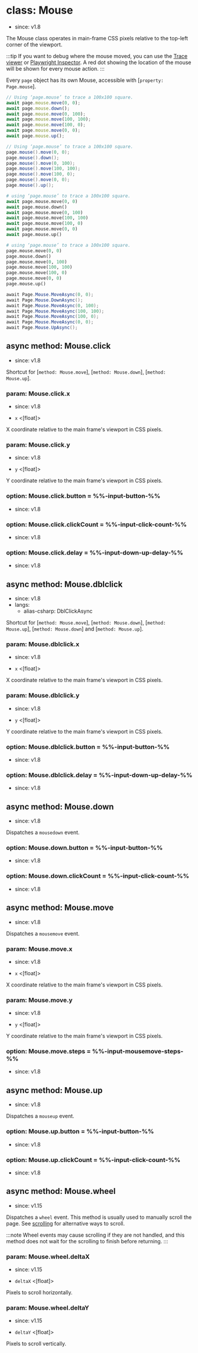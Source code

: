 # class: Mouse
* since: v1.8

The Mouse class operates in main-frame CSS pixels relative to the top-left corner of the viewport.

:::tip
If you want to debug where the mouse moved, you can use the [Trace viewer](../trace-viewer-intro.md) or [Playwright Inspector](../running-tests.md). A red dot showing the location of the mouse will be shown for every mouse action.
:::

Every `page` object has its own Mouse, accessible with [`property: Page.mouse`].

```js
// Using ‘page.mouse’ to trace a 100x100 square.
await page.mouse.move(0, 0);
await page.mouse.down();
await page.mouse.move(0, 100);
await page.mouse.move(100, 100);
await page.mouse.move(100, 0);
await page.mouse.move(0, 0);
await page.mouse.up();
```

```java
// Using ‘page.mouse’ to trace a 100x100 square.
page.mouse().move(0, 0);
page.mouse().down();
page.mouse().move(0, 100);
page.mouse().move(100, 100);
page.mouse().move(100, 0);
page.mouse().move(0, 0);
page.mouse().up();
```

```python async
# using ‘page.mouse’ to trace a 100x100 square.
await page.mouse.move(0, 0)
await page.mouse.down()
await page.mouse.move(0, 100)
await page.mouse.move(100, 100)
await page.mouse.move(100, 0)
await page.mouse.move(0, 0)
await page.mouse.up()
```

```python sync
# using ‘page.mouse’ to trace a 100x100 square.
page.mouse.move(0, 0)
page.mouse.down()
page.mouse.move(0, 100)
page.mouse.move(100, 100)
page.mouse.move(100, 0)
page.mouse.move(0, 0)
page.mouse.up()
```

```csharp
await Page.Mouse.MoveAsync(0, 0);
await Page.Mouse.DownAsync();
await Page.Mouse.MoveAsync(0, 100);
await Page.Mouse.MoveAsync(100, 100);
await Page.Mouse.MoveAsync(100, 0);
await Page.Mouse.MoveAsync(0, 0);
await Page.Mouse.UpAsync();
```

## async method: Mouse.click
* since: v1.8

Shortcut for [`method: Mouse.move`], [`method: Mouse.down`], [`method: Mouse.up`].

### param: Mouse.click.x
* since: v1.8
- `x` <[float]>

X coordinate relative to the main frame's viewport in CSS pixels.

### param: Mouse.click.y
* since: v1.8
- `y` <[float]>

Y coordinate relative to the main frame's viewport in CSS pixels.

### option: Mouse.click.button = %%-input-button-%%
* since: v1.8

### option: Mouse.click.clickCount = %%-input-click-count-%%
* since: v1.8

### option: Mouse.click.delay = %%-input-down-up-delay-%%
* since: v1.8

## async method: Mouse.dblclick
* since: v1.8
* langs:
  - alias-csharp: DblClickAsync

Shortcut for [`method: Mouse.move`], [`method: Mouse.down`], [`method: Mouse.up`], [`method: Mouse.down`] and
[`method: Mouse.up`].

### param: Mouse.dblclick.x
* since: v1.8
- `x` <[float]>

X coordinate relative to the main frame's viewport in CSS pixels.

### param: Mouse.dblclick.y
* since: v1.8
- `y` <[float]>

Y coordinate relative to the main frame's viewport in CSS pixels.

### option: Mouse.dblclick.button = %%-input-button-%%
* since: v1.8

### option: Mouse.dblclick.delay = %%-input-down-up-delay-%%
* since: v1.8

## async method: Mouse.down
* since: v1.8

Dispatches a `mousedown` event.

### option: Mouse.down.button = %%-input-button-%%
* since: v1.8

### option: Mouse.down.clickCount = %%-input-click-count-%%
* since: v1.8

## async method: Mouse.move
* since: v1.8

Dispatches a `mousemove` event.

### param: Mouse.move.x
* since: v1.8
- `x` <[float]>

X coordinate relative to the main frame's viewport in CSS pixels.

### param: Mouse.move.y
* since: v1.8
- `y` <[float]>

Y coordinate relative to the main frame's viewport in CSS pixels.

### option: Mouse.move.steps = %%-input-mousemove-steps-%%
* since: v1.8

## async method: Mouse.up
* since: v1.8

Dispatches a `mouseup` event.

### option: Mouse.up.button = %%-input-button-%%
* since: v1.8

### option: Mouse.up.clickCount = %%-input-click-count-%%
* since: v1.8

## async method: Mouse.wheel
* since: v1.15

Dispatches a `wheel` event. This method is usually used to manually scroll the page. See [scrolling](../input.md#scrolling) for alternative ways to scroll.

:::note
Wheel events may cause scrolling if they are not handled, and this method does not
wait for the scrolling to finish before returning.
:::

### param: Mouse.wheel.deltaX
* since: v1.15
- `deltaX` <[float]>

Pixels to scroll horizontally.

### param: Mouse.wheel.deltaY
* since: v1.15
- `deltaY` <[float]>

Pixels to scroll vertically.
